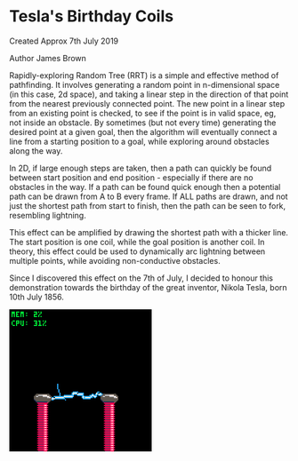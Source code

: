 # Tesla's Birthday Coils

Created Approx 7th July 2019

Author James Brown

Rapidly-exploring Random Tree (RRT) is a simple and effective method of pathfinding. It involves generating a random point in n-dimensional space (in this case, 2d space), and taking a linear step in the direction of that point from the nearest previously connected point. The new point in a linear step from an existing point is checked, to see if the point is in valid space, eg, not inside an obstacle. By sometimes (but not every time) generating the desired point at a given goal, then the algorithm will eventually connect a line from a starting position to a goal, while exploring around obstacles along the way.

In 2D, if large enough steps are taken, then a path can quickly be found between start position and end position - especially if there are no obstacles in the way. If a path can be found quick enough then a potential path can be drawn from A to B every frame. If ALL paths are drawn, and not just the shortest path from start to finish, then the path can be seen to fork, resembling lightning.

This effect can be amplified by drawing the shortest path with a thicker line. The start position is one coil, while the goal position is another coil. In theory, this effect could be used to dynamically arc lightning between multiple points, while avoiding non-conductive obstacles.

Since I discovered this effect on the 7th of July, I decided to honour this demonstration towards the birthday of the great inventor, Nikola Tesla, born 10th July 1856.

![](gifs/rtt_oo_4_1.gif)
